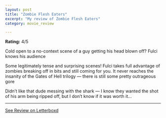 ```yaml
---
layout: post
title: "Zombie Flesh Eaters"
excerpt: "My review of Zombie Flesh Eaters"
category: movie_review

---
```


**Rating:** 4/5

Cold open to a no-context scene of a guy getting his head blown off? Fulci knows his audience

Some legitimately tense and surprising scenes! Fulci takes full advantage of zombies breaking off in bits and still coming for you. It never reaches the insanity of the Gates of Hell trilogy — there is still some pretty outrageous gore

Didn’t like that dude messing with the shark — I know they wanted the shot of his arm being ripped off, but I don’t know if it was worth it…

<hr>

[See Review on Letterboxd](https://boxd.it/3JKpYr)
